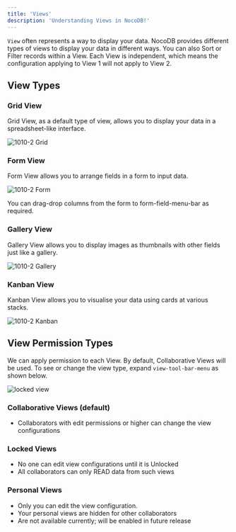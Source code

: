 ```yaml
---
title: 'Views'
description: 'Understanding Views in NocoDB!'
---
```


`View` often represents a way to display your data. NocoDB provides different types of views to display your data in different ways. You can also Sort or Filter records within a View. Each View is independent, which means the configuration applying to View 1 will not apply to View 2.

## View Types

### Grid View

Grid View, as a default type of view, allows you to display your data in a spreadsheet-like interface.

![1010-2 Grid](/img/content/grid.png)

### Form View

Form View allows you to arrange fields in a form to input data.

![1010-2 Form](/img/content/form.png)

You can drag-drop columns from the form to form-field-menu-bar as required.

### Gallery View

Gallery View allows you to display images as thumbnails with other fields just like a gallery.

![1010-2 Gallery](/img/content/gallery.png)

### Kanban View

Kanban View allows you to visualise your data using cards at various stacks.

![1010-2 Kanban](/img/content/kanban.png)

## View Permission Types

We can apply permission to each View. By default, Collaborative Views will be used. To see or change the view type, expand `view-tool-bar-menu` as shown below.

![locked view](https://github.com/nocodb/nocodb/assets/86527202/41b28e3b-f8c3-46b7-8e9e-894706379a1c)

### Collaborative Views (default)
- Collaborators with edit permissions or higher can change the view configurations

### Locked Views
- No one can edit view configurations until it is Unlocked
- All collaborators can only READ data from such views

### Personal Views
- Only you can edit the view configuration.
- Your personal views are hidden for other collaborators
- Are not available currently; will be enabled in future release

